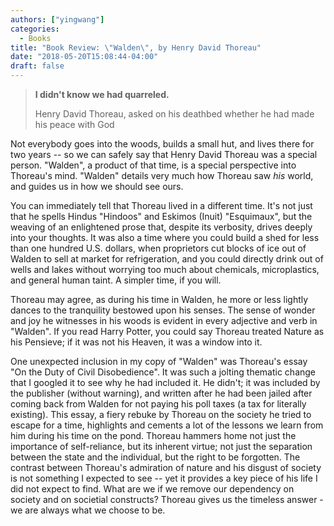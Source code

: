 ```yaml
---
authors: ["yingwang"]
categories:
  - Books
title: "Book Review: \"Walden\", by Henry David Thoreau"
date: "2018-05-20T15:08:44-04:00"
draft: false
---
```


> **I didn't know we had quarreled.**
>
> Henry David Thoreau, asked on his deathbed whether he had made his peace with God

Not everybody goes into the woods, builds a small hut, and lives there for two years -- so we can safely say that Henry David Thoreau was a special person. "Walden", a product of that time, is a special perspective into Thoreau's mind. "Walden" details very much how Thoreau saw *his* world, and guides us in how we should see ours.

You can immediately tell that Thoreau lived in a different time. It's not just that he spells Hindus "Hindoos" and Eskimos (Inuit) "Esquimaux", but the weaving of an enlightened prose that, despite its verbosity, drives deeply into your thoughts. It was also a time where you could build a shed for less than one hundred U.S. dollars, when proprietors cut blocks of ice out of Walden to sell at market for refrigeration, and you could directly drink out of wells and lakes without worrying too much about chemicals, microplastics, and general human taint. A simpler time, if you will.

Thoreau may agree, as during his time in Walden, he more or less lightly dances to the tranquility bestowed upon his senses. The sense of wonder and joy he witnesses in his woods is evident in every adjective and verb in "Walden". If you read Harry Potter, you could say Thoreau treated Nature as his Pensieve; if it was not his Heaven, it was a window into it.

One unexpected inclusion in my copy of "Walden" was Thoreau's essay "On the Duty of Civil Disobedience". It was such a jolting thematic change that I googled it to see why he had included it. He didn't; it was included by the publisher (without warning), and written after he had been jailed after coming back from Walden for not paying his poll taxes (a tax for literally existing). This essay, a fiery rebuke by Thoreau on the society he tried to escape for a time, highlights and cements a lot of the lessons we learn from him during his time on the pond. Thoreau hammers home not just the importance of self-reliance, but its inherent virtue; not just the separation between the state and the individual, but the right to be forgotten. The contrast between Thoreau's admiration of nature and his disgust of society is not something I expected to see -- yet it provides a key piece of his life I did not expect to find. What are we if we remove our dependency on society and on societial constructs? Thoreau gives us the timeless answer - we are always what we choose to be.
